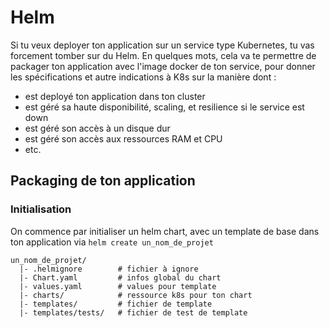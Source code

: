 # Helm
Si tu veux deployer ton application sur un service type Kubernetes, tu vas forcement tomber sur du Helm. En quelques mots, cela va te permettre de packager ton application avec l'image docker de ton service, pour donner les spécifications
et autre indications à K8s sur la manière dont :

- est deployé ton application dans ton cluster
- est géré sa haute disponibilité, scaling, et resilience si le service est down
- est géré son accès à un disque dur
- est géré son accès aux ressources RAM et CPU
- etc.

## Packaging de ton application
### Initialisation 
On commence par initialiser un helm chart, avec un template de base dans ton application via `helm create un_nom_de_projet`
```
un_nom_de_projet/
  |- .helmignore        # fichier à ignore
  |- Chart.yaml         # infos global du chart
  |- values.yaml        # values pour template
  |- charts/            # ressource k8s pour ton chart
  |- templates/         # fichier de template
  |- templates/tests/   # fichier de test de template
```